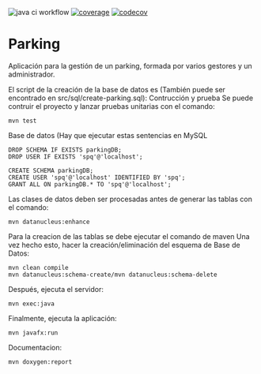 ![java ci workflow](https://github.com/julen396/parking/actions/workflows/javaci.yml/badge.svg) [![coverage](https://sonarcloud.io/api/project_badges/measure?project=Julen396_Parking&metric=coverage)](https://sonarcloud.io/summary/new_code?id=Julen396_Parking) [![codecov](https://codecov.io/gh/Julen396/Parking/branch/main/graph/badge.svg?token=VWV6C72V4T)](https://codecov.io/gh/Julen396/Parking)

# Parking
Aplicación para la gestión de un parking, formada por varios gestores y un administrador.

El script de la creación de la base de datos es (También puede ser encontrado en src/sql/create-parking.sql):
Contrucción y prueba
Se puede contruir el proyecto y lanzar pruebas unitarias con el comando:
```
mvn test
```
Base de datos (Hay que ejecutar estas sentencias en MySQL
```maven
DROP SCHEMA IF EXISTS parkingDB;
DROP USER IF EXISTS 'spq'@'localhost';

CREATE SCHEMA parkingDB;
CREATE USER 'spq'@'localhost' IDENTIFIED BY 'spq';
GRANT ALL ON parkingDB.* TO 'spq'@'localhost';
```
Las clases de datos deben ser procesadas antes de generar las tablas con el comando:
```
mvn datanucleus:enhance
```
Para la creacion de las tablas se debe ejecutar el comando de maven
Una vez hecho esto, hacer la creación/eliminación del esquema de Base de Datos:

```maven
mvn clean compile
mvn datanucleus:schema-create/mvn datanucleus:schema-delete
```
Después, ejecuta el servidor:

```maven
mvn exec:java
```

Finalmente, ejecuta la aplicación:
```maven
mvn javafx:run
```
Documentacion:
```
mvn doxygen:report
```
